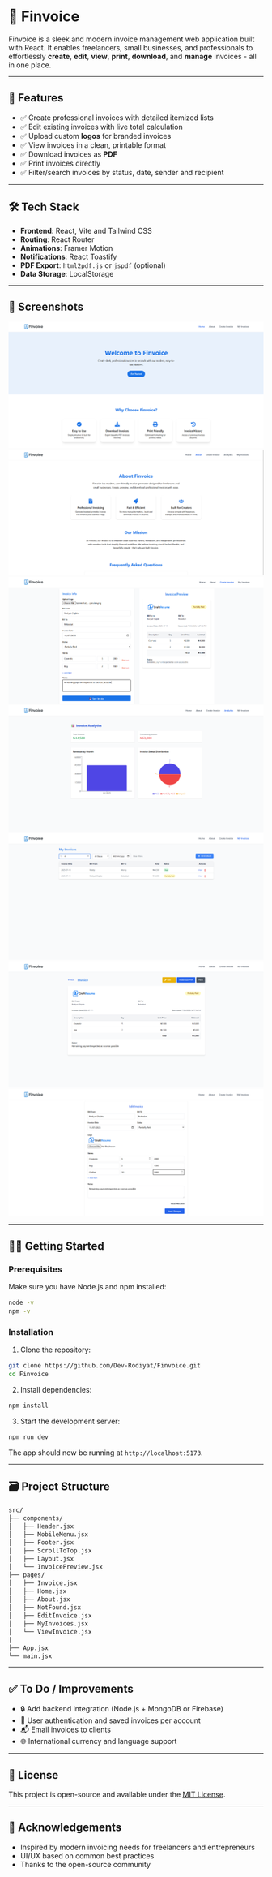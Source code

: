 # 💼 Finvoice

Finvoice is a sleek and modern invoice management web application built with React. It enables freelancers, small businesses, and professionals to effortlessly **create**, **edit**, **view**, **print**, **download**, and **manage** invoices - all in one place.

---

## 🚀 Features

* ✅ Create professional invoices with detailed itemized lists
* ✅ Edit existing invoices with live total calculation
* ✅ Upload custom **logos** for branded invoices
* ✅ View invoices in a clean, printable format
* ✅ Download invoices as **PDF**
* ✅ Print invoices directly
* ✅ Filter/search invoices by status, date, sender and recipient

---

## 🛠️ Tech Stack

* **Frontend**: React, Vite and Tailwind CSS
* **Routing**: React Router
* **Animations**: Framer Motion
* **Notifications**: React Toastify
* **PDF Export**: `html2pdf.js` or `jspdf` (optional)
* **Data Storage**: LocalStorage

---

## 📸 Screenshots

![Landing Page](image.png)
![About Page](image-6.png)
![Create Invoice Page](image-1.png)
![Analytic Page](image-5.png)
![My Invoices Page](image-2.png)
![Invoice View Page](image-3.png)
![Edit Invoice Page](image-4.png)

---

## 🧑‍💻 Getting Started

### Prerequisites

Make sure you have Node.js and npm installed:

```bash
node -v
npm -v
```

### Installation

1. Clone the repository:

```bash
git clone https://github.com/Dev-Rodiyat/Finvoice.git
cd Finvoice
```

2. Install dependencies:

```bash
npm install
```

3. Start the development server:

```bash
npm run dev
```

The app should now be running at `http://localhost:5173`.

---

## 🗃️ Project Structure

```
src/
├── components/
│   ├── Header.jsx
│   ├── MobileMenu.jsx
│   ├── Footer.jsx
│   ├── ScrollToTop.jsx
│   ├── Layout.jsx
│   └── InvoicePreview.jsx
├── pages/
│   ├── Invoice.jsx
│   ├── Home.jsx
│   ├── About.jsx
│   ├── NotFound.jsx
│   ├── EditInvoice.jsx
│   ├── MyInvoices.jsx
│   └── ViewInvoice.jsx
|
├── App.jsx
└── main.jsx
```

---

## ✅ To Do / Improvements

* 🔒 Add backend integration (Node.js + MongoDB or Firebase)
* 👤 User authentication and saved invoices per account
* 📬 Email invoices to clients
* 🌐 International currency and language support

---

## 📄 License

This project is open-source and available under the [MIT License](LICENSE).

---

## 🙌 Acknowledgements

* Inspired by modern invoicing needs for freelancers and entrepreneurs
* UI/UX based on common best practices
* Thanks to the open-source community
